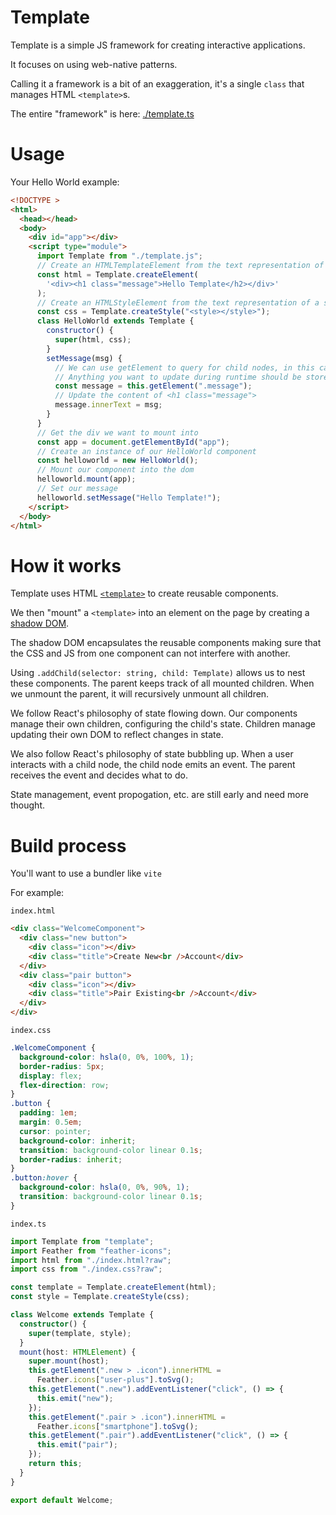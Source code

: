 # Template

Template is a simple JS framework for creating interactive applications.

It focuses on using web-native patterns.

Calling it a framework is a bit of an exaggeration, it's a single `class` that
manages HTML `<template>`s.

The entire "framework" is here: [./template.ts](./template.ts)

# Usage

Your Hello World example:

```html
<!DOCTYPE >
<html>
  <head></head>
  <body>
    <div id="app"></div>
    <script type="module">
      import Template from "./template.js";
      // Create an HTMLTemplateElement from the text representation of HTML
      const html = Template.createElement(
        '<div><h1 class="message">Hello Template</h2></div>'
      );
      // Create an HTMLStyleElement from the text representation of a style node
      const css = Template.createStyle("<style></style>");
      class HelloWorld extends Template {
        constructor() {
          super(html, css);
        }
        setMessage(msg) {
          // We can use getElement to query for child nodes, in this case: class="message"
          // Anything you want to update during runtime should be stored on "this"
          const message = this.getElement(".message");
          // Update the content of <h1 class="message">
          message.innerText = msg;
        }
      }
      // Get the div we want to mount into
      const app = document.getElementById("app");
      // Create an instance of our HelloWorld component
      const helloworld = new HelloWorld();
      // Mount our component into the dom
      helloworld.mount(app);
      // Set our message
      helloworld.setMessage("Hello Template!");
    </script>
  </body>
</html>
```

# How it works

Template uses HTML
[`<template>`](https://developer.mozilla.org/en-US/docs/Web/HTML/Element/template)
to create reusable components.

We then "mount" a `<template>` into an element on the page by creating a
[shadow DOM](https://developer.mozilla.org/en-US/docs/Web/API/Web_components/Using_shadow_DOM).

The shadow DOM encapsulates the reusable components making sure that the CSS and
JS from one component can not interfere with another.

Using `.addChild(selector: string, child: Template)` allows us to nest these
components. The parent keeps track of all mounted children. When we unmount the
parent, it will recursively unmount all children.

We follow React's philosophy of state flowing down. Our components manage their
own children, configuring the child's state. Children manage updating their own
DOM to reflect changes in state.

We also follow React's philosophy of state bubbling up. When a user interacts
with a child node, the child node emits an event. The parent receives the event
and decides what to do.

State management, event propogation, etc. are still early and need more thought.

# Build process

You'll want to use a bundler like `vite`

For example:

`index.html`

```html
<div class="WelcomeComponent">
  <div class="new button">
    <div class="icon"></div>
    <div class="title">Create New<br />Account</div>
  </div>
  <div class="pair button">
    <div class="icon"></div>
    <div class="title">Pair Existing<br />Account</div>
  </div>
</div>
```

`index.css`

```css
.WelcomeComponent {
  background-color: hsla(0, 0%, 100%, 1);
  border-radius: 5px;
  display: flex;
  flex-direction: row;
}
.button {
  padding: 1em;
  margin: 0.5em;
  cursor: pointer;
  background-color: inherit;
  transition: background-color linear 0.1s;
  border-radius: inherit;
}
.button:hover {
  background-color: hsla(0, 0%, 90%, 1);
  transition: background-color linear 0.1s;
}
```

`index.ts`

```typescript
import Template from "template";
import Feather from "feather-icons";
import html from "./index.html?raw";
import css from "./index.css?raw";

const template = Template.createElement(html);
const style = Template.createStyle(css);

class Welcome extends Template {
  constructor() {
    super(template, style);
  }
  mount(host: HTMLElement) {
    super.mount(host);
    this.getElement(".new > .icon").innerHTML =
      Feather.icons["user-plus"].toSvg();
    this.getElement(".new").addEventListener("click", () => {
      this.emit("new");
    });
    this.getElement(".pair > .icon").innerHTML =
      Feather.icons["smartphone"].toSvg();
    this.getElement(".pair").addEventListener("click", () => {
      this.emit("pair");
    });
    return this;
  }
}

export default Welcome;
```
